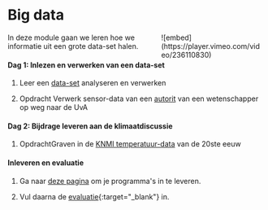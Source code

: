 # Big data

<div style="width: 40%; float:right; margin-left: 2em;">
![embed](https://player.vimeo.com/video/236110830)
</div>

In deze module gaan we leren hoe we informatie uit een grote data-set halen. 

#### Dag 1: Inlezen en verwerken van een data-set 

1. Leer een [data-set](/python/files) analyseren en verwerken

2. <span class="label label-primary">Opdracht</span> Verwerk sensor-data van een  [autorit](/big-data/dataverwerken) van een wetenschapper op weg naar de UvA

#### Dag 2: Bijdrage leveren aan de klimaatdiscussie

1. <span class="label label-primary">Opdracht</span>Graven in de [KNMI temperatuur-data](/big-data/klimaatdiscussie) van de 20ste eeuw

#### Inleveren en evaluatie

1. Ga naar [deze pagina](/big-data/submit) om je programma's in te leveren.

2. Vul daarna de [evaluatie](){:target="_blank"} in.
